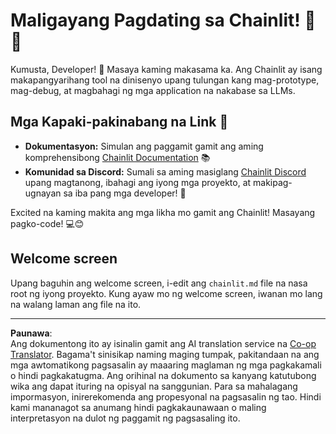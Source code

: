 <!--
CO_OP_TRANSLATOR_METADATA:
{
  "original_hash": "c49526c7abc56b0b5f1e835c1739f18e",
  "translation_date": "2025-08-29T11:06:31+00:00",
  "source_file": "11-agentic-protocols/code_samples/github-mcp/chainlit.md",
  "language_code": "tl"
}
-->
# Maligayang Pagdating sa Chainlit! 🚀🤖

Kumusta, Developer! 👋 Masaya kaming makasama ka. Ang Chainlit ay isang makapangyarihang tool na dinisenyo upang tulungan kang mag-prototype, mag-debug, at magbahagi ng mga application na nakabase sa LLMs.

## Mga Kapaki-pakinabang na Link 🔗

- **Dokumentasyon:** Simulan ang paggamit gamit ang aming komprehensibong [Chainlit Documentation](https://docs.chainlit.io) 📚
- **Komunidad sa Discord:** Sumali sa aming masiglang [Chainlit Discord](https://discord.gg/k73SQ3FyUh) upang magtanong, ibahagi ang iyong mga proyekto, at makipag-ugnayan sa iba pang mga developer! 💬

Excited na kaming makita ang mga likha mo gamit ang Chainlit! Masayang pagko-code! 💻😊

## Welcome screen

Upang baguhin ang welcome screen, i-edit ang `chainlit.md` file na nasa root ng iyong proyekto. Kung ayaw mo ng welcome screen, iwanan mo lang na walang laman ang file na ito.

---

**Paunawa**:  
Ang dokumentong ito ay isinalin gamit ang AI translation service na [Co-op Translator](https://github.com/Azure/co-op-translator). Bagama't sinisikap naming maging tumpak, pakitandaan na ang mga awtomatikong pagsasalin ay maaaring maglaman ng mga pagkakamali o hindi pagkakatugma. Ang orihinal na dokumento sa kanyang katutubong wika ang dapat ituring na opisyal na sanggunian. Para sa mahalagang impormasyon, inirerekomenda ang propesyonal na pagsasalin ng tao. Hindi kami mananagot sa anumang hindi pagkakaunawaan o maling interpretasyon na dulot ng paggamit ng pagsasaling ito.